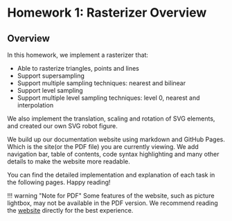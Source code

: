 # Homework 1: Rasterizer Overview

## Overview
In this homework, we implement a rasterizer that:

- Able to rasterize triangles, points and lines
- Support supersampling
- Support multiple sampling techniques: nearest and bilinear
- Support level sampling
- Support multiple level sampling techniques: level 0, nearest and interpolation

We also implement the translation, scaling and rotation of SVG elements, and created our own SVG robot figure.

We build up our documentation website using markdown and GitHub Pages. Which is the site(or the PDF file) you are currently viewing. We add navigation bar, table of contents, code syntax highlighting and many other details to make the website more readable.

You can find the detailed implementation and explanation of each task in the following pages. Happy reading!

!!! warning "Note for PDF"
    Some features of the website, such as picture lightbox, may not be available in the PDF version. We recommend reading the [website](https://cal-cs184-student.github.io/hw-webpages-sp24-RuhaoT) directly for the best experience.
